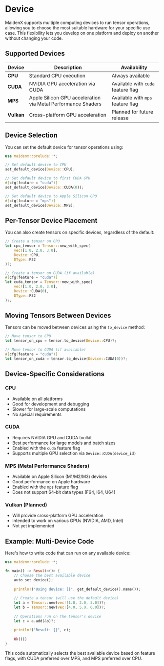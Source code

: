 # Device

MaidenX supports multiple computing devices to run tensor operations, allowing you to choose the most suitable hardware for your specific use case. This flexibility lets you develop on one platform and deploy on another without changing your code.

## Supported Devices

| Device | Description | Availability |
|--------|-------------|--------------|
| **CPU** | Standard CPU execution | Always available |
| **CUDA** | NVIDIA GPU acceleration via CUDA | Available with `cuda` feature flag |
| **MPS** | Apple Silicon GPU acceleration via Metal Performance Shaders | Available with `mps` feature flag |
| **Vulkan** | Cross-platform GPU acceleration | Planned for future release |

## Device Selection

You can set the default device for tensor operations using:

```rust
use maidenx::prelude::*;

// Set default device to CPU
set_default_device(Device::CPU);

// Set default device to first CUDA GPU
#[cfg(feature = "cuda")]
set_default_device(Device::CUDA(0));

// Set default device to Apple Silicon GPU
#[cfg(feature = "mps")]
set_default_device(Device::MPS);
```

## Per-Tensor Device Placement

You can also create tensors on specific devices, regardless of the default:

```rust
// Create a tensor on CPU
let cpu_tensor = Tensor::new_with_spec(
    vec![1.0, 2.0, 3.0], 
    Device::CPU, 
    DType::F32
)?;

// Create a tensor on CUDA (if available)
#[cfg(feature = "cuda")]
let cuda_tensor = Tensor::new_with_spec(
    vec![1.0, 2.0, 3.0], 
    Device::CUDA(0), 
    DType::F32
)?;
```

## Moving Tensors Between Devices

Tensors can be moved between devices using the `to_device` method:

```rust
// Move tensor to CPU
let tensor_on_cpu = tensor.to_device(Device::CPU)?;

// Move tensor to CUDA (if available)
#[cfg(feature = "cuda")]
let tensor_on_cuda = tensor.to_device(Device::CUDA(0))?;
```

## Device-Specific Considerations

### CPU

- Available on all platforms
- Good for development and debugging
- Slower for large-scale computations
- No special requirements

### CUDA

- Requires NVIDIA GPU and CUDA toolkit
- Best performance for large models and batch sizes
- Enabled with the `cuda` feature flag
- Supports multiple GPU selection via `Device::CUDA(device_id)`

### MPS (Metal Performance Shaders)

- Available on Apple Silicon (M1/M2/M3) devices
- Good performance on Apple hardware
- Enabled with the `mps` feature flag
- Does not support 64-bit data types (F64, I64, U64)

### Vulkan (Planned)

- Will provide cross-platform GPU acceleration
- Intended to work on various GPUs (NVIDIA, AMD, Intel)
- Not yet implemented

## Example: Multi-Device Code

Here's how to write code that can run on any available device:

```rust
use maidenx::prelude::*;

fn main() -> Result<()> {
    // Choose the best available device
    auto_set_device();
    
    println!("Using device: {}", get_default_device().name());
    
    // Create a tensor (will use the default device)
    let a = Tensor::new(vec![1.0, 2.0, 3.0])?;
    let b = Tensor::new(vec![4.0, 5.0, 6.0])?;
    
    // Operations run on the tensor's device
    let c = a.add(&b)?;
    
    println!("Result: {}", c);
    
    Ok(())
}
```

This code automatically selects the best available device based on feature flags, with CUDA preferred over MPS, and MPS preferred over CPU.
